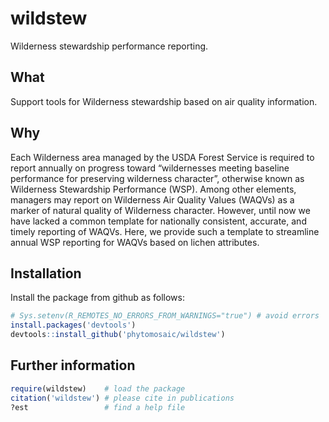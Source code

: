 # wildstew
Wilderness stewardship performance reporting.


## What

Support tools for Wilderness stewardship based on air quality information.


## Why

Each Wilderness area managed by the USDA Forest Service is required to report annually on progress toward “wildernesses meeting baseline performance for preserving wilderness character”, otherwise known as Wilderness Stewardship Performance (WSP).  Among other elements, managers may report on Wilderness Air Quality Values (WAQVs) as a marker of natural quality of Wilderness character.  However, until now we have lacked a common template for nationally consistent, accurate, and timely reporting of WAQVs.  Here, we provide such a template to streamline annual WSP reporting for WAQVs based on lichen attributes.


## Installation

Install the package from github as follows:
```r
# Sys.setenv(R_REMOTES_NO_ERRORS_FROM_WARNINGS="true") # avoid errors
install.packages('devtools')
devtools::install_github('phytomosaic/wildstew')
```


## Further information

```r
require(wildstew)    # load the package
citation('wildstew') # please cite in publications
?est                 # find a help file
```
